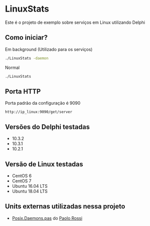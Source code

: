 # LinuxStats

Este é o projeto de exemplo sobre serviços em Linux utilizando Delphi


## Como iniciar?
Em background (Utilizado para os serviços)
```bash
./LinuxStats -daemon
```
Normal
```bash
./LinuxStats
```

## Porta HTTP
Porta padrão da configuração é 9090
```
http://ip_linux:9090/get/server
```
## Versões do Delphi testadas
* 10.3.2
* 10.3.1
* 10.2.1

## Versão de Linux testadas
* CentOS 6
* CentOS 7
* Ubuntu 16.04 LTS
* Ubuntu 18.04 LTS

## Units externas utilizadas nessa projeto
* [Posix.Daemons.pas](https://github.com/delphi-blocks/WiRL/blob/28c1cde391bf62061030ebdf7457ea425f6cb9fb/Source/Extensions/WiRL.Console.Posix.Daemon.pas) do [Paolo Rossi](https://github.com/paolo-rossi)
